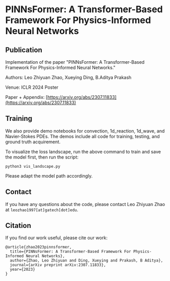 # PINNsFormer: A Transformer-Based Framework For Physics-Informed Neural Networks

## Publication

Implementation of the paper "PINNsFormer: A Transformer-Based Framework For Physics-Informed Neural Networks."

Authors: Leo Zhiyuan Zhao, Xueying Ding, B.Aditya Prakash

Venue: ICLR 2024 Poster

Paper + Appendix: [https://arxiv.org/abs/2307.11833](https://arxiv.org/abs/2307.11833)

## Training

We also provide demo notebooks for convection, 1d_reaction, 1d_wave, and Navier-Stokes PDEs. The demos include all code for training, testing, and ground truth acquirement.

To visualize the loss landscape, run the above command to train and save the model first, then run the script:

```
python3 vis_landscape.py
```

Please adapt the model path accordingly.

## Contact

If you have any questions about the code, please contact Leo Zhiyuan Zhao at  ```leozhao1997[at]gatech[dot]edu```.

## Citation

If you find our work useful, please cite our work:

```
@article{zhao2023pinnsformer,
  title={PINNsFormer: A Transformer-Based Framework For Physics-Informed Neural Networks},
  author={Zhao, Leo Zhiyuan and Ding, Xueying and Prakash, B Aditya},
  journal={arXiv preprint arXiv:2307.11833},
  year={2023}
}
```
